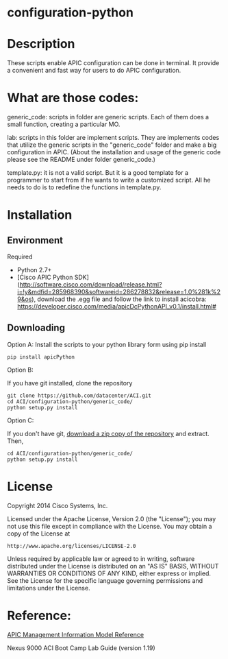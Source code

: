 configuration-python
====================

# Description
These scripts enable APIC configuration can be done in terminal. It provide a convenient and fast way for users to do APIC configuration.  


# What are those codes:
generic_code: scripts in folder are generic scripts. Each of them does a small function, creating a particular MO.

lab: scripts in this folder are implement scripts. They are implements codes that utilize the generic scripts in the "generic_code" folder and make a big configuration in APIC. (About the installation and usage of the generic code please see the README under folder generic_code.)

template.py: it is not a valid script. But it is a good template for a programmer to start from if he wants to write a customized script. All he needs to do is to redefine the functions in template.py. 

# Installation

## Environment

Required

* Python 2.7+
* [Cisco APIC Python SDK] (http://software.cisco.com/download/release.html?i=!y&mdfid=285968390&softwareid=286278832&release=1.0%281k%29&os),
download the .egg file and follow the link to install acicobra: https://developer.cisco.com/media/apicDcPythonAPI_v0.1/install.html#

## Downloading 

Option A:
Install the scripts to your python library form using pip install
    
    pip install apicPython
    

Option B:

If you have git installed, clone the repository

    git clone https://github.com/datacenter/ACI.git
    cd ACI/configuration-python/generic_code/
    python setup.py install

Option C:

If you don't have git, [download a zip copy of the repository](https://github.com/datacenter/ACI/archive/master.zip) and extract.
Then,

    cd ACI/configuration-python/generic_code/
    python setup.py install
    
# License

Copyright 2014 Cisco Systems, Inc.

Licensed under the Apache License, Version 2.0 (the "License");
you may not use this file except in compliance with the License.
You may obtain a copy of the License at

    http://www.apache.org/licenses/LICENSE-2.0

Unless required by applicable law or agreed to in writing, software
distributed under the License is distributed on an "AS IS" BASIS,
WITHOUT WARRANTIES OR CONDITIONS OF ANY KIND, either express or implied.
See the License for the specific language governing permissions and
limitations under the License.

# Reference:  
[APIC Management Information Model Reference](http://mishield-bld.insieme.local/documentation/html/index.html)

Nexus 9000 ACI Boot Camp Lab Guide (version 1.19)
